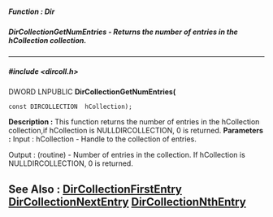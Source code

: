 ##### Function : Dir
##### DirCollectionGetNumEntries - Returns the number of entries in the hCollection collection. 
---
##### #include <dircoll.h>
DWORD LNPUBLIC **DirCollectionGetNumEntries(**

	const DIRCOLLECTION  hCollection);
**Description :**
This function returns the number of entries in the hCollection collection,if 
hCollection is NULLDIRCOLLECTION, 0 is returned. 
**Parameters :**
Input :
hCollection  -  Handle to the collection of entries.

Output :
(routine)  -  Number of entries in the collection. If hCollection is NULLDIRCOLLECTION, 0 is returned. 


**See Also :**
[DirCollectionFirstEntry](D:/md_files/DirCollectionFirstEntry.md)
[DirCollectionNextEntry](D:/md_files/DirCollectionNextEntry.md)
[DirCollectionNthEntry](D:/md_files/DirCollectionNthEntry.md)
---
